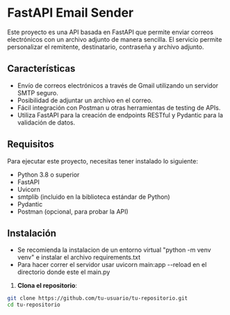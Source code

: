 # FastAPI Email Sender

Este proyecto es una API basada en FastAPI que permite enviar correos electrónicos con un archivo adjunto de manera sencilla. El servicio permite personalizar el remitente, destinatario, contraseña y archivo adjunto. 

## Características

- Envío de correos electrónicos a través de Gmail utilizando un servidor SMTP seguro.
- Posibilidad de adjuntar un archivo en el correo.
- Fácil integración con Postman u otras herramientas de testing de APIs.
- Utiliza FastAPI para la creación de endpoints RESTful y Pydantic para la validación de datos.

## Requisitos

Para ejecutar este proyecto, necesitas tener instalado lo siguiente:

- Python 3.8 o superior
- FastAPI
- Uvicorn
- smtplib (incluido en la biblioteca estándar de Python)
- Pydantic
- Postman (opcional, para probar la API)

## Instalación
- Se recomienda la instalacion de un entorno virtual "python -m venv venv" e instalar el archivo requirements.txt
- Para hacer correr el servidor usar uvicorn main:app --reload en el directorio donde este el main.py
1. **Clona el repositorio**:

```bash
git clone https://github.com/tu-usuario/tu-repositorio.git
cd tu-repositorio


